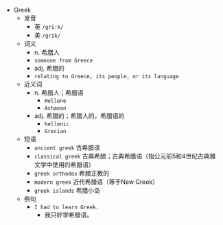 - Greek
  - 发音
    - 英 `/griːk/`
    - 美 `/grik/`
  - 词义
    - n. 希腊人
    - `someone from Greece`
    - adj. 希腊的
    - `relating to Greece, its people, or its language`
  - 近义词
    - n. 希腊人；希腊语
      - `Hellene`
      - `Achaean`
    - adj. 希腊的；希腊人的，希腊语的
      - `hellenic`
      - `Grecian`
  - 短语
    - `ancient greek` 古希腊语 
    - `classical greek` 古典希腊；古典希腊语（指公元前5和4世纪古典雅文学中使用的希腊语） 
    - `greek orthodox` 希腊正教的 
    - `modern greek` 近代希腊语（等于New Greek） 
    - `greek islands` 希腊小岛 
  - 例句
    - `I had to learn Greek.`
      - 我只好学希腊语。

